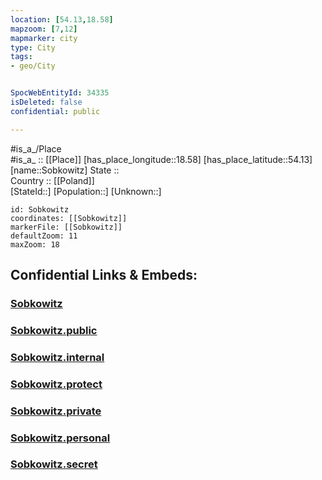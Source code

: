 ```yaml
---
location: [54.13,18.58] 
mapzoom: [7,12] 
mapmarker: city 
type: City
tags:
- geo/City


SpocWebEntityId: 34335
isDeleted: false
confidential: public

---
```

#is_a_/Place  
#is_a_ :: [[Place]] 
[has_place_longitude::18.58] 
[has_place_latitude::54.13] 
[name::Sobkowitz] 
State ::  
Country :: [[Poland]]  
[StateId::] 
[Population::] 
[Unknown::] 


```leaflet
id: Sobkowitz
coordinates: [[Sobkowitz]] 
markerFile: [[Sobkowitz]] 
defaultZoom: 11 
maxZoom: 18
```


## Confidential Links & Embeds: 

### [Sobkowitz](/_Standards/Earth/Continent/Europe/Europe~East/Poland/Provinces~Poland/Pomeranian/City/Sobkowitz.md) 

### [Sobkowitz.public](/_public/Earth/Continent/Europe/Europe~East/Poland/Provinces~Poland/Pomeranian/City/Sobkowitz.public.md) 

### [Sobkowitz.internal](/_internal/Earth/Continent/Europe/Europe~East/Poland/Provinces~Poland/Pomeranian/City/Sobkowitz.internal.md) 

### [Sobkowitz.protect](/_protect/Earth/Continent/Europe/Europe~East/Poland/Provinces~Poland/Pomeranian/City/Sobkowitz.protect.md) 

### [Sobkowitz.private](/_private/Earth/Continent/Europe/Europe~East/Poland/Provinces~Poland/Pomeranian/City/Sobkowitz.private.md) 

### [Sobkowitz.personal](/_personal/Earth/Continent/Europe/Europe~East/Poland/Provinces~Poland/Pomeranian/City/Sobkowitz.personal.md) 

### [Sobkowitz.secret](/_secret/Earth/Continent/Europe/Europe~East/Poland/Provinces~Poland/Pomeranian/City/Sobkowitz.secret.md)

